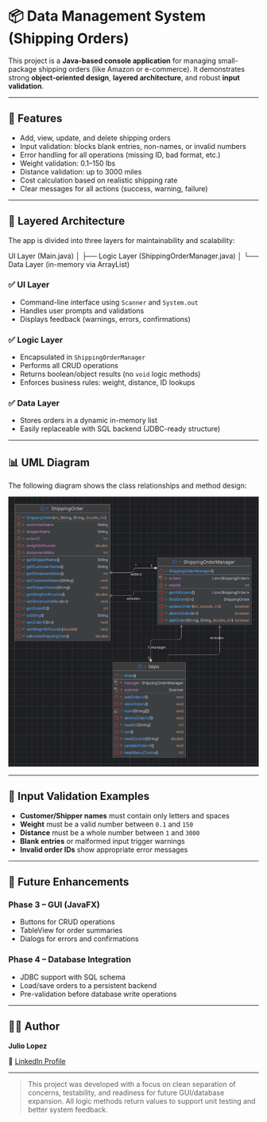 # 📦 Data Management System (Shipping Orders)

This project is a **Java-based console application** for managing small-package shipping orders (like Amazon or e-commerce). It demonstrates strong **object-oriented design**, **layered architecture**, and robust **input validation**.

---

## 🚀 Features

- Add, view, update, and delete shipping orders
- Input validation: blocks blank entries, non-names, or invalid numbers
- Error handling for all operations (missing ID, bad format, etc.)
- Weight validation: 0.1–150 lbs
- Distance validation: up to 3000 miles
- Cost calculation based on realistic shipping rate
- Clear messages for all actions (success, warning, failure)

---

## 📐 Layered Architecture

The app is divided into three layers for maintainability and scalability:


UI Layer (Main.java)
│
├── Logic Layer (ShippingOrderManager.java)
│
└── Data Layer (in-memory via ArrayList<ShippingOrder>)


### ✅ UI Layer
- Command-line interface using `Scanner` and `System.out`
- Handles user prompts and validations
- Displays feedback (warnings, errors, confirmations)

### ✅ Logic Layer
- Encapsulated in `ShippingOrderManager`
- Performs all CRUD operations
- Returns boolean/object results (no `void` logic methods)
- Enforces business rules: weight, distance, ID lookups

### ✅ Data Layer
- Stores orders in a dynamic in-memory list
- Easily replaceable with SQL backend (JDBC-ready structure)

---

## 📊 UML Diagram

The following diagram shows the class relationships and method design:

![UML Diagram](UML/UMLUpdated.jpeg)

---

## 🧠 Input Validation Examples

- **Customer/Shipper names** must contain only letters and spaces
- **Weight** must be a valid number between `0.1` and `150`
- **Distance** must be a whole number between `1` and `3000`
- **Blank entries** or malformed input trigger warnings
- **Invalid order IDs** show appropriate error messages

---

## 🔮 Future Enhancements

### Phase 3 – GUI (JavaFX)
- Buttons for CRUD operations
- TableView for order summaries
- Dialogs for errors and confirmations

### Phase 4 – Database Integration
- JDBC support with SQL schema
- Load/save orders to a persistent backend
- Pre-validation before database write operations

---

## 👨‍💻 Author

**Julio Lopez**

📎 [LinkedIn Profile](https://www.linkedin.com/in/julio-lopez-380937282/)

---

> This project was developed with a focus on clean separation of concerns, testability, and readiness for future GUI/database expansion. All logic methods return values to support unit testing and better system feedback.
